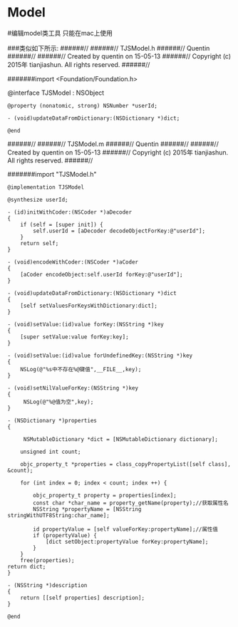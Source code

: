 # Model
#编辑model类工具 只能在mac上使用

###类似如下所示:
######//
######//    TJSModel.h
######//    Quentin
######//
######//    Created by quentin on 15-05-13
######//    Copyright (c) 2015年 tianjiashun. All rights reserved.
######//

#######import <Foundation/Foundation.h>

@interface TJSModel : NSObject <NSCoding>

    @property (nonatomic, strong) NSNumber *userId;

    - (void)updateDataFromDictionary:(NSDictionary *)dict;

    @end


######//
######//    TJSModel.m
######//    Quentin
######//
######//    Created by quentin on 15-05-13
######//    Copyright (c) 2015年 tianjiashun. All rights reserved.
######//

#######import "TJSModel.h"

    @implementation TJSModel

    @synthesize userId;

    - (id)initWithCoder:(NSCoder *)aDecoder
    {
        if (self = [super init]) {
            self.userId = [aDecoder decodeObjectForKey:@"userId"];
        }
        return self;
    }

    - (void)encodeWithCoder:(NSCoder *)aCoder
    {
        [aCoder encodeObject:self.userId forKey:@"userId"];
    }

    - (void)updateDataFromDictionary:(NSDictionary *)dict
    {
        [self setValuesForKeysWithDictionary:dict];
    }

    - (void)setValue:(id)value forKey:(NSString *)key
    {
        [super setValue:value forKey:key];
    }

    - (void)setValue:(id)value forUndefinedKey:(NSString *)key
    {
        NSLog(@"%s中不存在%@键值",__FILE__,key);
    }

    - (void)setNilValueForKey:(NSString *)key
    {
         NSLog(@"%@值为空",key);
    }

    - (NSDictionary *)properties            
    { 

         NSMutableDictionary *dict = [NSMutableDictionary dictionary];                

        unsigned int count;                

        objc_property_t *properties = class_copyPropertyList([self class], &count);                

        for (int index = 0; index < count; index ++) {                

            objc_property_t property = properties[index];                
            const char *char_name = property_getName(property);//获取属性名                
            NSString *propertyName = [NSString stringWithUTF8String:char_name];                

            id propertyValue = [self valueForKey:propertyName];//属性值                
            if (propertyValue) {                
                [dict setObject:propertyValue forKey:propertyName];                
            }                
        }                
        free(properties);                                
    return dict;            
    }            

    - (NSString *)description            
    {            
        return [[self properties] description];            
    }

    @end

